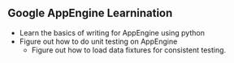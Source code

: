 ## Google AppEngine Learnination

* Learn the basics of writing for AppEngine using python
* Figure out how to do unit testing on AppEngine
    - Figure out how to load data fixtures for consistent testing.
